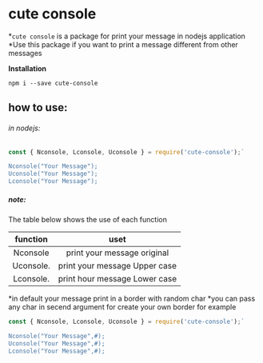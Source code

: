 # cute console
*`cute console` is a package for print your message in nodejs application
*Use this package if you want to print a message different from other messages 

**Installation**

`npm i --save cute-console`

## how to use:

###### in nodejs:

```javascript
const { Nconsole, Lconsole, Uconsole } = require('cute-console');`

Nconsole("Your Message");
Uconsole("Your Message");
Lconsole("Your Message");
```
##### note:
The table below shows the use of each function

| function |    uset  |
|  :-----: |  :----:  |
|Nconsole  |print your message original  |
|Uconsole. |print your message Upper case|
|Lconsole. |print hour message Lower case|

*in default your message print in a border with random char 
*you can pass any char in secend argument for create your own border for example

```javascript
const { Nconsole, Lconsole, Uconsole } = require('cute-console');`

Nconsole("Your Message",#);
Uconsole("Your Message",#);
Lconsole("Your Message",#);
```
